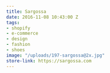 ```yaml
---
title: Sargossa
date: 2016-11-08 10:43:00 Z
tags:
- shopify
- e-commerce
- design
- fashion
- shoes
image: "/uploads/197-sargossa@2x.jpg"
store-link: https://sargossa.com
---
```



